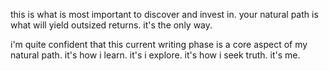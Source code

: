 this is what is most important to discover and invest in.
your natural path is what will yield outsized returns.
it's the only way.

i'm quite confident that this current writing phase is a core aspect of my natural path. it's how i learn. it's i explore. it's how i seek truth. it's me.